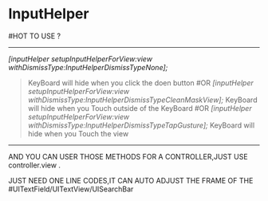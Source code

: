 InputHelper
===========
#HOT TO USE ? 

***
*[inputHelper setupInputHelperForView:view withDismissType:InputHelperDismissTypeNone];*
>KeyBoard will hide when you click the doen button
#OR
*[inputHelper setupInputHelperForView:view withDismissType:InputHelperDismissTypeCleanMaskView];*
>KeyBoard will hide when you Touch outside of the KeyBoard
#OR
*[inputHelper setupInputHelperForView:view withDismissType:InputHelperDismissTypeTapGusture];*
>KeyBoard will hide when you Touch the view
***

AND YOU CAN USER THOSE METHODS FOR A CONTROLLER,JUST USE controller.view .

JUST NEED ONE LINE CODES,IT CAN AUTO ADJUST THE FRAME OF THE 
#UITextField/UITextView/UISearchBar
